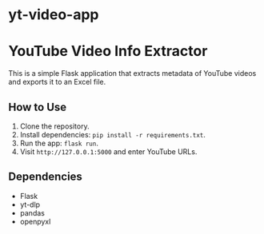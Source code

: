 # yt-video-app

# YouTube Video Info Extractor

This is a simple Flask application that extracts metadata of YouTube videos and exports it to an Excel file.

## How to Use
1. Clone the repository.
2. Install dependencies: `pip install -r requirements.txt`.
3. Run the app: `flask run`.
4. Visit `http://127.0.0.1:5000` and enter YouTube URLs.

## Dependencies
- Flask
- yt-dlp
- pandas
- openpyxl

